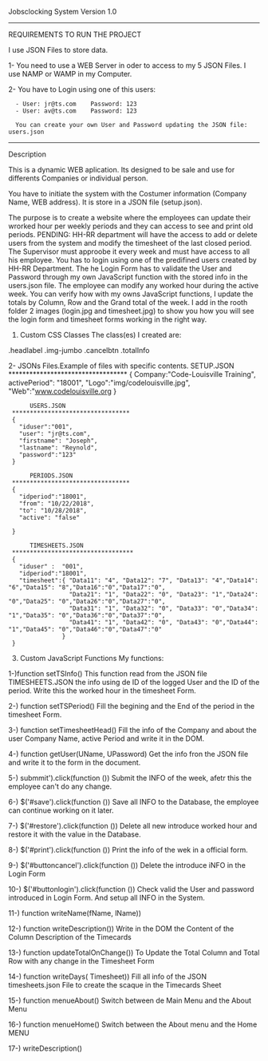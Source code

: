 Jobsclocking System Version 1.0

**************************************************************************************
REQUIREMENTS TO RUN THE PROJECT

I use JSON Files to store data.

 1- You need to use a WEB Server in oder to access to my 5 JSON Files. I use NAMP or WAMP in my Computer.
  
 2- You have to Login using one of this users:
  
      - User: jr@ts.com    Password: 123
	  - User: av@ts.com    Password: 123
	  
	  You can create your own User and Password updating the JSON file:  users.json	  
*****************************************************************************************
 
Description

This is a dynamic WEB aplication. Its designed to be sale and use for differents Companies or individual person. 

You have to initiate the system  with the Costumer information (Company Name, WEB address). It is store in a JSON file (setup.json).

The purpose is to create a website where the employees can update their wrorked hour per weekly periods and they can access to see and print old periods.
PENDING: HH-RR department will have the access to add or delete users from the system and modify the timesheet of the last closed period.
         The Supervisor must approobe it every week and must have access to all his employee.
You has to login using one of the predifined users created by HH-RR Department. 
The he Login Form has to validate the User and Password through my own JavaScript function with the stored info in the users.json file.
The employee can modify any worked hour during the active week. You can verify how with my owns JavaScript functions, 
I update the totals by Column, Row and the Grand total of the week.
I add in the rooth folder 2 images (login.jpg and timesheet.jpg) to show you how you will see the login form and timesheet forms working in the right way.
		 

1. Custom CSS Classes
   The class(es) I created are:

  .headlabel 
  .img-jumbo
  .cancelbtn
  .totalInfo
  
2- JSONs Files.Example of files with specific contents.
           SETUP.JSON
	**********************************
     { 
	   Company:"Code-Louisville Training",
       activePeriod": "18001",
       "Logo":"img/codelouisville.jpg",
       "Web":"www.codelouisville.org
	 }
	 
	      USERS.JSON
	 *********************************
	 {
       "iduser":"001",
       "user": "jr@ts.com",
       "firstname": "Joseph",
       "lastname": "Reynold",
       "password":"123"
     }
	 
	      PERIODS.JSON
	 *********************************
	 {
       "idperiod":"18001",
       "from": "10/22/2018",
       "to": "10/28/2018",
       "active": "false"

     }
	 
	      TIMESHEETS.JSON
	 **********************************
	 {
       "iduser" :  "001",
       "idperiod":"18001",
       "timesheet":{ "Data11": "4", "Data12": "7", "Data13": "4","Data14": "6","Data15": "8","Data16":"0","Data17":"0",
                     "Data21": "1", "Data22": "0", "Data23": "1","Data24": "0","Data25": "0","Data26":"0","Data27":"0",
                     "Data31": "1", "Data32": "0", "Data33": "0","Data34": "1","Data35": "0","Data36":"0","Data37":"0",
                     "Data41": "1", "Data42": "0", "Data43": "0","Data44": "1","Data45": "0","Data46":"0","Data47":"0"
                   }
     }
    
3. Custom JavaScript Functions
   My functions:
   
  1-)function setTSInfo()
	 This function read from the JSON file TIMESHEETS.JSON the info using de ID of the logged User and the ID of the period.
     Write this the worked hour in the timesheet Form.
 
  2-) function setTSPeriod()
      Fill the begining and the End of the period in the timesheet Form.

  3-) function setTimesheetHead()
      Fill the info of the Company and about the user Company Name, active Period and write it in the DOM.

  4-) function getUser(UName, UPassword)
	  Get the info fron the JSON file and write it to the form in the document.
	
  5-) submmit').click(function ())
      Submit the INFO of the week, afetr this the employee can't do any change.
  
  6-) $('#save').click(function ())
      Save all INFO to the Database, the employee can continue working on it later.
  
  7-) $('#restore').click(function ())
      Delete all new introduce worked hour and restore it with the value in the Database.
 
  8-) $('#print').click(function ())
      Print the info of the wek in a  official form.
 
  9-) $('#buttoncancel').click(function ())
      Delete the introduce iNFO in the Login Form
 
 10-) $('#buttonlogin').click(function ())
      Check valid the User and password introduced in Login Form. And setup all INFO in the System.
 
 11-) function writeName(fName, lName)) 

 12-) function writeDescription())
      Write in the DOM the Content of the Column Description of the Timecards

 13-) function updateTotalOnChange())
      To Update the Total Column and Total Row with any change in the Timesheet Form

 14-) function writeDays( Timesheet))
      Fill all info of the JSON timesheets.json File to create the scaque in the Timecards Sheet

 15-) function menueAbout() 
      Switch between de Main Menu and the About Menu

 16-) function menueHome() 
      Switch between the About menu and the  Home MENU

 17-) writeDescription()


